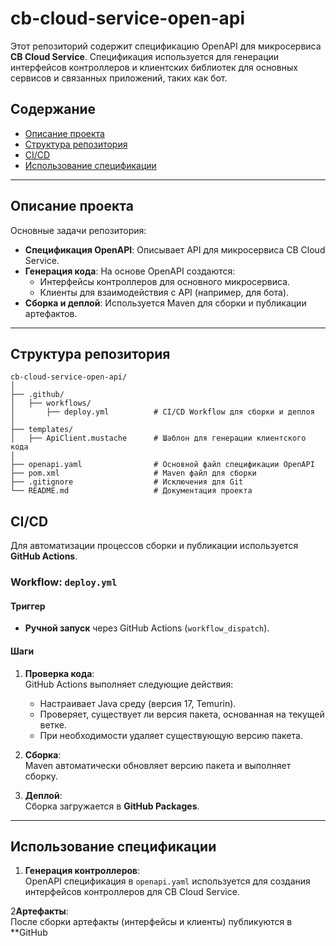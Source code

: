 # cb-cloud-service-open-api

Этот репозиторий содержит спецификацию OpenAPI для микросервиса **CB Cloud Service**. Спецификация используется для генерации интерфейсов контроллеров и клиентских библиотек для основных сервисов и связанных приложений, таких как бот.

## Содержание

- [Описание проекта](#описание-проекта)
- [Структура репозитория](#структура-репозитория)
- [CI/CD](#cicd)
- [Использование спецификации](#использование-спецификации)

---

## Описание проекта

Основные задачи репозитория:
- **Спецификация OpenAPI**: Описывает API для микросервиса CB Cloud Service.
- **Генерация кода**: На основе OpenAPI создаются:
    - Интерфейсы контроллеров для основного микросервиса.
    - Клиенты для взаимодействия с API (например, для бота).
- **Сборка и деплой**: Используется Maven для сборки и публикации артефактов.

---

## Структура репозитория

```text
cb-cloud-service-open-api/
│
├── .github/
│   ├── workflows/
│       ├── deploy.yml          # CI/CD Workflow для сборки и деплоя
│
├── templates/
│   ├── ApiClient.mustache      # Шаблон для генерации клиентского кода
│
├── openapi.yaml                # Основной файл спецификации OpenAPI
├── pom.xml                     # Maven файл для сборки
├── .gitignore                  # Исключения для Git
└── README.md                   # Документация проекта
```

## CI/CD

Для автоматизации процессов сборки и публикации используется **GitHub Actions**.

### Workflow: `deploy.yml`

#### Триггер
- **Ручной запуск** через GitHub Actions (`workflow_dispatch`).

#### Шаги

1. **Проверка кода**:  
   GitHub Actions выполняет следующие действия:
    - Настраивает Java среду (версия 17, Temurin).
    - Проверяет, существует ли версия пакета, основанная на текущей ветке.
    - При необходимости удаляет существующую версию пакета.

2. **Сборка**:  
   Maven автоматически обновляет версию пакета и выполняет сборку.

3. **Деплой**:  
   Сборка загружается в **GitHub Packages**.

---

## Использование спецификации

1. **Генерация контроллеров**:  
   OpenAPI спецификация в `openapi.yaml` используется для создания интерфейсов контроллеров для CB Cloud Service.

2**Артефакты**:  
После сборки артефакты (интерфейсы и клиенты) публикуются в **GitHub